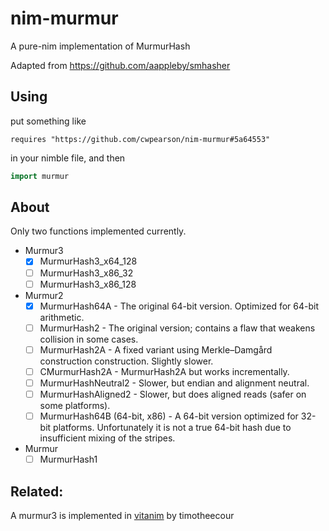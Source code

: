 # nim-murmur

A pure-nim implementation of MurmurHash

Adapted from https://github.com/aappleby/smhasher

## Using

put something like

```
requires "https://github.com/cwpearson/nim-murmur#5a64553"
```

in your nimble file, and then

```nim
import murmur
```

## About

Only two functions implemented currently.

- Murmur3
  - [x] MurmurHash3_x64_128
  - [ ] MurmurHash3_x86_32
  - [ ] MurmurHash3_x86_128
- Murmur2
  - [x] MurmurHash64A - The original 64-bit version. Optimized for 64-bit arithmetic.
  - [ ] MurmurHash2 - The original version; contains a flaw that weakens collision in some cases.
  - [ ] MurmurHash2A - A fixed variant using Merkle–Damgård construction construction. Slightly slower.
  - [ ] CMurmurHash2A - MurmurHash2A but works incrementally.
  - [ ] MurmurHashNeutral2 - Slower, but endian and alignment neutral.
  - [ ] MurmurHashAligned2 - Slower, but does aligned reads (safer on some platforms).
  - [ ] MurmurHash64B (64-bit, x86) - A 64-bit version optimized for 32-bit platforms. Unfortunately it is not a true 64-bit hash due to insufficient mixing of the stripes.
- Murmur
  - [ ] MurmurHash1

## Related:

A murmur3 is implemented in [vitanim](https://github.com/timotheecour/vitanim/blob/master/murmur/murmur.nim) by timotheecour